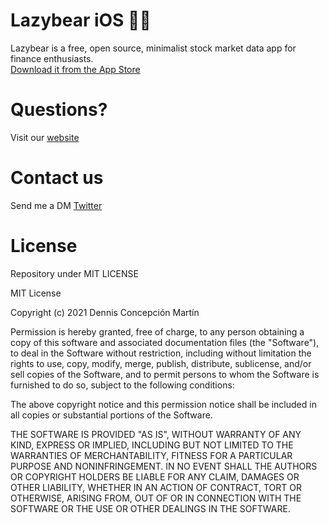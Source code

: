 # Lazybear iOS 🐻🧸
Lazybear is a free, open source, minimalist stock market data app for finance enthusiasts.  
[Download it from the App Store](https://apps.apple.com/es/app/lazybear-datos-financieros/id1534612943)

# Questions?
Visit our [website](https://lazybear.app)

# Contact us
Send me a DM [Twitter](https://twitter.com/dennisconcep)

# License
Repository under MIT LICENSE

MIT License

Copyright (c) 2021 Dennis Concepción Martín

Permission is hereby granted, free of charge, to any person obtaining a copy
of this software and associated documentation files (the "Software"), to deal
in the Software without restriction, including without limitation the rights
to use, copy, modify, merge, publish, distribute, sublicense, and/or sell
copies of the Software, and to permit persons to whom the Software is
furnished to do so, subject to the following conditions:

The above copyright notice and this permission notice shall be included in all
copies or substantial portions of the Software.

THE SOFTWARE IS PROVIDED "AS IS", WITHOUT WARRANTY OF ANY KIND, EXPRESS OR
IMPLIED, INCLUDING BUT NOT LIMITED TO THE WARRANTIES OF MERCHANTABILITY,
FITNESS FOR A PARTICULAR PURPOSE AND NONINFRINGEMENT. IN NO EVENT SHALL THE
AUTHORS OR COPYRIGHT HOLDERS BE LIABLE FOR ANY CLAIM, DAMAGES OR OTHER
LIABILITY, WHETHER IN AN ACTION OF CONTRACT, TORT OR OTHERWISE, ARISING FROM,
OUT OF OR IN CONNECTION WITH THE SOFTWARE OR THE USE OR OTHER DEALINGS IN THE
SOFTWARE.
